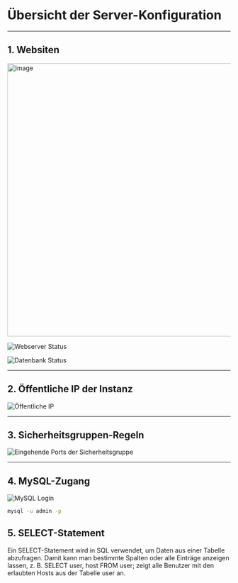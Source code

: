 # Übersicht der Server-Konfiguration

---

## 1. Websiten
<img width="1919" height="616" alt="image" src="https://github.com/user-attachments/assets/a875d260-83da-489f-a6a5-93fbffc56265" />

![Webserver Status](https://github.com/user-attachments/assets/c11880f5-aad5-4534-8d15-131f8eeff5bf)

![Datenbank Status](https://github.com/user-attachments/assets/382daf0c-6dfb-4285-97a4-4ead069f9164)

---

## 2. Öffentliche IP der Instanz
![Öffentliche IP](https://github.com/user-attachments/assets/0fea1837-6ef8-4ee4-9cfd-7d9de5c8cde1)

---

## 3. Sicherheitsgruppen-Regeln
![Eingehende Ports der Sicherheitsgruppe](https://github.com/user-attachments/assets/fdb03566-4d63-461a-9fd8-3231ac6b0e30)

---

## 4. MySQL-Zugang
![MySQL Login](https://github.com/user-attachments/assets/079b42d1-a014-47fa-8998-240402faab00)

```bash
mysql -u admin -p
```

## 5. SELECT-Statement
Ein SELECT-Statement wird in SQL verwendet, um Daten aus einer Tabelle abzufragen. Damit kann man bestimmte Spalten oder alle Einträge anzeigen lassen, z. B. SELECT user, host FROM user; zeigt alle Benutzer mit den erlaubten Hosts aus der Tabelle user an.
